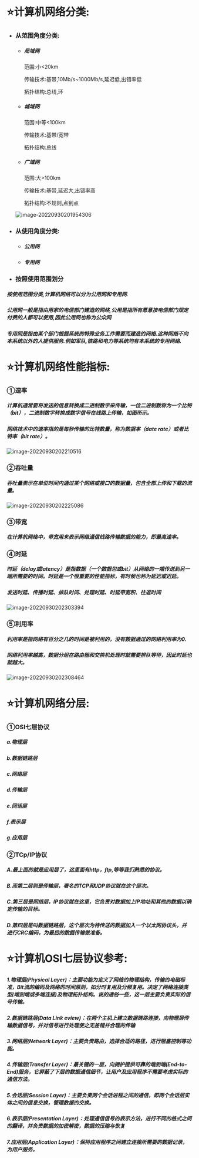 # ⭐计算机网络分类:

- ### 从范围角度分类:

  - ##### 局域网

    范围:小<20km

    传输技术:基带,10Mb/s~1000Mb/s,延迟低,出错率低

    拓扑结构:总线,环

  - ##### 城域网

    范围:中等<100km

    传输技术:基带/宽带

    拓扑结构:总线

  - ##### 广域网

    范围:大>100km

    传输技术:基带,延迟大,出错率高

    拓扑结构:不规则,点到点

  ![image-20220930201954306](images\image-20220930201954306.png)

- ### 从使用角度分类:

  - ##### 公用网

  - ##### 专用网

- ### 按照使用范围划分

##### 按使用范围分类,计算机网络可以分为公用网和专用网.

##### 公用网一般是指由用家的电信部门建造的网络,公用是指所有愿意按电信部门规定付费的人都可以使用,因此公用网也称为公众网

##### 专用网是指由某个部门根据系统的特殊业务工作需要而建造的网络.这种网络不向本系统以外的人提供服务.例如军队,铁路和电力等系统均有本系统的专用网络.



# ⭐计算机网络性能指标:

### ①速率

##### 计算机通常要将发送的信息转换成二进制数字来传输，一位二进制数称为一个比特（bit），二进制数字转换成数字信号在线路上传输，如图所示。

##### 网络技术中的速率指的是每秒传输的比特数量，称为数据率（date rate）或者比特率（bit rate）。

![image-20220930202210516](images\image-20220930202210516.png)

### ②吞吐量

##### 吞吐量表示在单位时间内通过某个网络或接口的数据量，包含全部上传和下载的流量。

![image-20220930202225086](images\image-20220930202225086.png)

### ③带宽

##### 在计算机网络中，带宽用来表示网络通信线路传输数据的能力，即最高速率。

### ④时延

##### 时延（delay或latency）是指数据（一个数据包或bit）从网络的一端传送到另一端所需要的时间。时延是一个很重要的性能指标，有时候也称为延迟或迟延。

##### 发送时延、传播时延、排队时间、处理时延、时延带宽积、往返时间

![image-20220930202303394](images\image-20220930202303394.png)

### ⑤利用率

##### 利用率是指网络有百分之几的时间是被利用的，没有数据通过的网络利用率为0.

##### 网络利用率越高，数据分组在路由器和交换机处理时就需要排队等待，因此时延也就越大。

![image-20220930202308464](images\image-20220930202308464.png)



# ⭐计算机网络分层:

### ①OSI七层协议

##### a.物理层

##### b.数据链路层

##### c.网络层

##### d.传输层

##### e.回话层 

##### f.表示层 

##### g.应用层

### ②TCp/IP协议

##### A.最上面的就是应用层了，这里面有http，ftp,等等我们熟悉的协议。

##### B.而第二层则是传输层，著名的TCP和UDP协议就在这个层次。

##### C.第三层是网络层，IP协议就在这里，它负责对数据加上IP地址和其他的数据以确定传输的目标。

##### D.第四层是叫数据链路层，这个层次为待传送的数据加入一个以太网协议头，并进行CRC编码，为最后的数据传输做准备。



# ⭐计算机OSI七层协议参考:

##### 1.物理层(Physical Layer)：主要功能为定义了网络的物理结构，传输的电磁标准，Bit流的编码及网络的时间原则，如分时复用及分频复用。决定了网络连接类型(端到端或多端连接)及物理拓扑结构。说的通俗一些，这一层主要负责实际的信号传输。

##### 2.数据链路层(Data Link eview)：在两个主机上建立数据链路连接，向物理层传输数据信号，并对信号进行处理使之无差错并合理的传输

##### 3.网络层(Network Layer)：主要负责路由，选择合适的路径，进行阻塞控制等功能。

##### 4.传输层(Transfer Layer)：最关键的一层，向拥护提供可靠的端到端(End-to-End)服务，它屏蔽了下层的数据通信细节，让用户及应用程序不需要考虑实际的通信方法。

##### 5.会话层(Session Layer)：主要负责两个会话进程之间的通信，即两个会话层实体之间的信息交换，管理数据的交换。

##### 6.表示层(Presentation Layer)：处理通信信号的表示方法，进行不同的格式之间的翻译，并负责数据的加密解密，数据的压缩与恢复

##### 7.应用层(Application Layer)：保持应用程序之间建立连接所需要的数据记录，为用户服务。